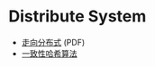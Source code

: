 # Distribute System
* [走向分布式](https://github.com/bintianf/learning-materials/blob/master/pdf/scalability.pdf) (PDF)
* [一致性哈希算法](http://www.zsythink.net/archives/1182)
